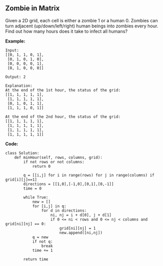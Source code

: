 ## Zombie in Matrix
Given a 2D grid, each cell is either a zombie 1 or a human 0. Zombies can turn adjacent (up/down/left/right) human beings into zombies every hour. Find out how many hours does it take to infect all humans?

**Example:**

```
Input:
[[0, 1, 1, 0, 1],
 [0, 1, 0, 1, 0],
 [0, 0, 0, 0, 1],
 [0, 1, 0, 0, 0]]
 
Output: 2

Explanation:
At the end of the 1st hour, the status of the grid:
[[1, 1, 1, 1, 1],
 [1, 1, 1, 1, 1],
 [0, 1, 0, 1, 1],
 [1, 1, 1, 0, 1]]

At the end of the 2nd hour, the status of the grid:
[[1, 1, 1, 1, 1],
 [1, 1, 1, 1, 1],
 [1, 1, 1, 1, 1],
 [1, 1, 1, 1, 1]]
```
**Code:**

```
class Solution:
    def minHour(self, rows, columns, grid):
        if not rows or not columns:
            return 0
        
        q = [[i,j] for i in range(rows) for j in range(columns) if grid[i][j]==1]
        directions = [[1,0],[-1,0],[0,1],[0,-1]]
        time = 0
        
        while True:
            new = []
            for [i,j] in q:
                for d in directions:
                    ni, nj = i + d[0], j + d[1]
                    if 0 <= ni < rows and 0 <= nj < columns and grid[ni][nj] == 0:
                        grid[ni][nj] = 1
                        new.append([ni,nj])
            q = new
            if not q:
                break
            time += 1
            
        return time
```


